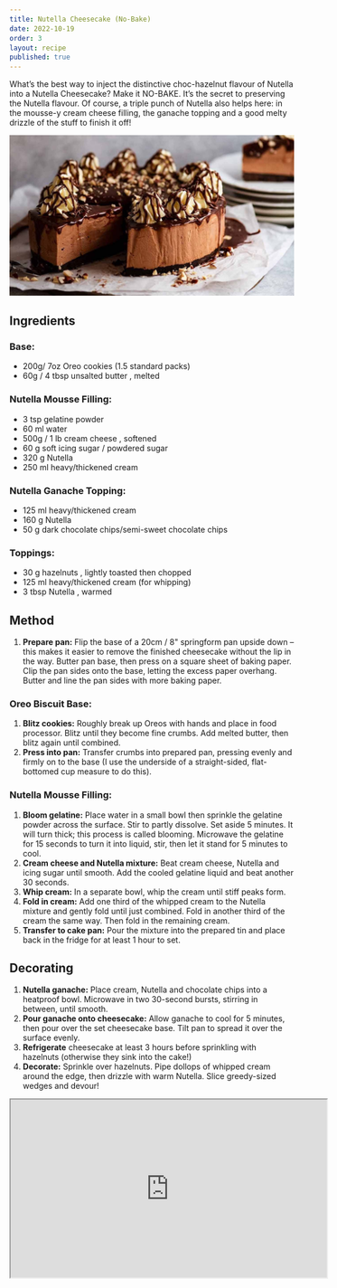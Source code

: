 ```yaml
---
title: Nutella Cheesecake (No-Bake)
date: 2022-10-19
order: 3
layout: recipe
published: true
---
```

What’s the best way to inject the distinctive choc-hazelnut flavour of Nutella into a Nutella Cheesecake? Make it NO-BAKE. It’s the secret to preserving the Nutella flavour. Of course, a triple punch of Nutella also helps here: in the mousse-y cream cheese filling, the ganache topping and a good melty drizzle of the stuff to finish it off!

![](../uploads/nutella-cheesecake.jpg)

## I﻿ngredients

### Base:

* 200g/ 7oz Oreo cookies (1.5 standard packs)
* 60g / 4 tbsp unsalted butter , melted

### Nutella Mousse Filling:

* 3 tsp gelatine powder 
* 60 ml water
* 500g / 1 lb cream cheese , softened
* 60 g soft icing sugar / powdered sugar
* 320 g Nutella 
* 250 ml heavy/thickened cream

### Nutella Ganache Topping:

* 125 ml heavy/thickened cream
* 160 g Nutella
* 50 g dark chocolate chips/semi-sweet chocolate chips

### Toppings:

* 30 g hazelnuts , lightly toasted then chopped
* 125 ml heavy/thickened cream (for whipping)
* 3 tbsp Nutella , warmed

## M﻿ethod

1. **Prepare pan:** Flip the base of a 20cm / 8" springform pan upside down – this makes it easier to remove the finished cheesecake without the lip in the way. Butter pan base, then press on a square sheet of baking paper. Clip the pan sides onto the base, letting the excess paper overhang. Butter and line the pan sides with more baking paper.

### Oreo Biscuit Base:

1. **Blitz cookies:** Roughly break up Oreos with hands and place in food processor. Blitz until they become fine crumbs. Add melted butter, then blitz again until combined.
2. **Press into pan:** Transfer crumbs into prepared pan, pressing evenly and firmly on to the base (I use the underside of a straight-sided, flat-bottomed cup measure to do this).

### Nutella Mousse Filling:

1. **Bloom gelatine:** Place water in a small bowl then sprinkle the gelatine powder across the surface. Stir to partly dissolve. Set aside 5 minutes. It will turn thick; this process is called blooming. Microwave the gelatine for 15 seconds to turn it into liquid, stir, then let it stand for 5 minutes to cool.
2. **Cream cheese and Nutella mixture:** Beat cream cheese, Nutella and icing sugar until smooth. Add the cooled gelatine liquid and beat another 30 seconds.
3. **Whip cream:** In a separate bowl, whip the cream until stiff peaks form.
4. **Fold in cream:** Add one third of the whipped cream to the Nutella mixture and gently fold until just combined. Fold in another third of the cream the same way. Then fold in the remaining cream.
5. **Transfer to cake pan:** Pour the mixture into the prepared tin and place back in the fridge for at least 1 hour to set.

## Decorating

1. **Nutella ganache:** Place cream, Nutella and chocolate chips into a heatproof bowl. Microwave in two 30-second bursts, stirring in between, until smooth.
2. **Pour ganache onto cheesecake:** Allow ganache to cool for 5 minutes, then pour over the set cheesecake base. Tilt pan to spread it over the surface evenly.
3. **Refrigerate** cheesecake at least 3 hours before sprinkling with hazelnuts (otherwise they sink into the cake!)
4. **Decorate:** Sprinkle over hazelnuts. Pipe dollops of whipped cream around the edge, then drizzle with warm Nutella. Slice greedy-sized wedges and devour!

<div class="video-box"><iframe width="560" height="315" src="https://www.youtube.com/embed/sX_Q-90Eo3Q?rel=0" allow="accelerometer; autoplay; encrypted-media; gyroscope; picture-in-picture" allowfullscreen></iframe></div>